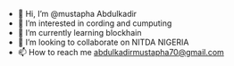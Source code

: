 - 👋 Hi, I’m @mustapha Abdulkadir
- 👀 I’m interested in cording and cumputing
- 🌱 I’m currently learning blockhain
- 💞️ I’m looking to collaborate on NITDA NIGERIA
- 📫 How to reach me abdulkadirmustapha70@gmail.com

<!---
mustaphamas/mustaphamas is a ✨ special ✨ repository because its `README.md` (this file) appears on your GitHub profile.
You can click the Preview link to take a look at your changes.
--->
